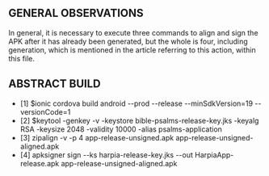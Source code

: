 ## GENERAL OBSERVATIONS
In general, it is necessary to execute three commands to align and sign the APK after it has already been generated, but the whole is four, including generation, which is mentioned in the article referring to this action, within this file.
##

## ABSTRACT BUILD
- [1] $ionic cordova build android --prod --release --minSdkVersion=19 --versionCode=1
- [2] $keytool -genkey -v -keystore bible-psalms-release-key.jks -keyalg RSA -keysize 2048 -validity 10000 -alias psalms-application
- [3] zipalign -v -p 4 app-release-unsigned.apk app-release-unsigned-aligned.apk
- [4] apksigner sign --ks harpia-release-key.jks --out HarpiaApp-release.apk app-release-unsigned-aligned.apk
##

